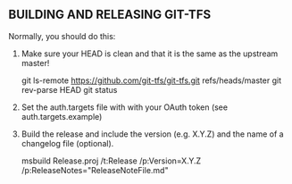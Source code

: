 BUILDING AND RELEASING GIT-TFS
------------------------------

Normally, you should do this:

1. Make sure your HEAD is clean and that it is the same as the upstream master!

    git ls-remote https://github.com/git-tfs/git-tfs.git refs/heads/master
    git rev-parse HEAD
    git status

2. Set the auth.targets file with with your OAuth token (see auth.targets.example)

3. Build the release and include the version (e.g. X.Y.Z) and the name of a changelog file (optional).

    msbuild Release.proj /t:Release /p:Version=X.Y.Z /p:ReleaseNotes="ReleaseNoteFile.md"
